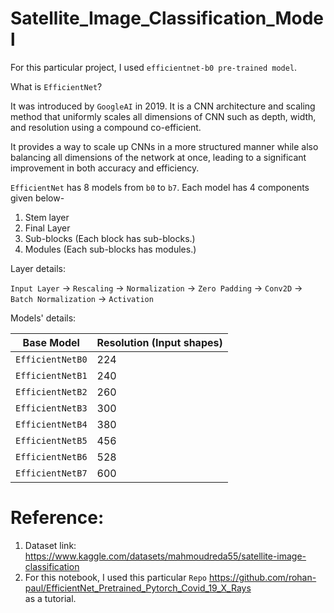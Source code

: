 # Satellite_Image_Classification_Model
For this particular project, I used ```efficientnet-b0 pre-trained model```.


What is ```EfficientNet```?

It was introduced by ```GoogleAI``` in 2019. It is a CNN architecture and scaling method
that uniformly scales all dimensions of CNN such as depth, width, and resolution using 
a compound co-efficient.

It provides a way to scale up CNNs in a more structured manner while also balancing
all dimensions of the network at once, leading to a significant improvement in both
accuracy and efficiency.

```EfficientNet``` has 8 models from ```b0``` to ```b7```. Each model has 4 components
given below-

1. Stem layer
2. Final Layer
3. Sub-blocks (Each block has sub-blocks.)
4. Modules (Each sub-blocks has modules.)

Layer details:


`Input Layer` ->  `Rescaling` -> `Normalization` -> `Zero Padding` -> `Conv2D` -> `Batch Normalization` -> `Activation`


Models' details:

|   Base Model    | Resolution (Input shapes)|
| --------------- | ------------------------ |
| `EfficientNetB0`|          224             |
| `EfficientNetB1`|          240             |
| `EfficientNetB2`|          260             |
| `EfficientNetB3`|          300             |
| `EfficientNetB4`|          380             |
| `EfficientNetB5`|          456             |
| `EfficientNetB6`|          528             |
| `EfficientNetB7`|          600             |



# Reference:
1. Dataset link: https://www.kaggle.com/datasets/mahmoudreda55/satellite-image-classification
2. For this notebook, I used this particular ```Repo``` https://github.com/rohan-paul/EfficientNet_Pretrained_Pytorch_Covid_19_X_Rays  
   as a tutorial.